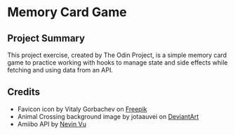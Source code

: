 # Memory Card Game

## Project Summary

This project exercise, created by The Odin Project, is a simple memory card game to practice working with hooks to manage state and side effects while fetching and using data from an API.

## Credits

- Favicon icon by Vitaly Gorbachev on [Freepik](https://www.freepik.com/icon/cards_4591489#fromView=search&term=card+game&page=1&position=82&track=ais&uuid=99a976a6-c469-4049-b786-e315c1c7e1ba)
- Animal Crossing background image by jotaauvei on [DeviantArt](https://www.deviantart.com/jotaauvei/art/Nook-Inc-Wallpaper-Summer-Collection-827180686)
- Amiibo API by [Nevin Vu](https://amiiboapi.com/)
